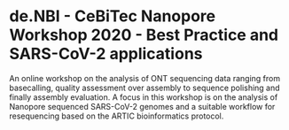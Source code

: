 # de.NBI - CeBiTec Nanopore Workshop 2020 - Best Practice and SARS-CoV-2 applications

An online workshop on the analysis of ONT sequencing data ranging from basecalling, quality assessment over assembly to sequence polishing and finally assembly evaluation.  A focus in this workshop is on the  analysis of Nanopore sequenced SARS-CoV-2 genomes and a suitable workflow for resequencing based on the ARTIC bioinformatics protocol. 
